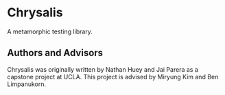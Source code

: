 # Chrysalis

A metamorphic testing library.

## Authors and Advisors

Chrysalis was originally written by Nathan Huey and Jai Parera as a capstone
project at UCLA. This project is advised by Miryung Kim and Ben Limpanukorn.
